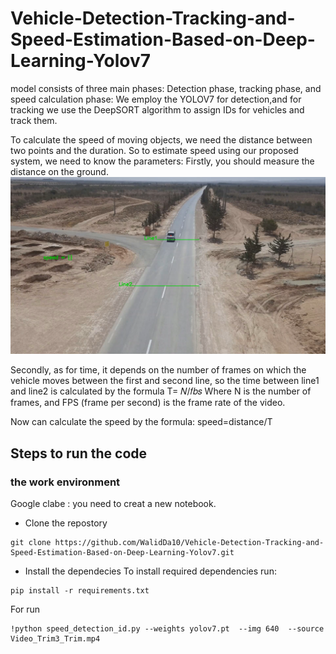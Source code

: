 # Vehicle-Detection-Tracking-and-Speed-Estimation-Based-on-Deep-Learning-Yolov7
model consists of three main phases: Detection phase, tracking phase, and speed calculation phase:
We employ the YOLOV7 for detection,and for tracking we use the DeepSORT algorithm to assign IDs 
for vehicles and track them.

To calculate the  speed of moving objects, we need the distance between two points and the duration. So to estimate speed using our proposed system, we need to know the parameters:
Firstly, you should measure the distance on the ground.
 ![](images/Picture1.png)

Secondly, as for time, it depends on the number of frames on which the vehicle moves between the first and second line, so the time between line1 and line2 is calculated by the formula T= 𝑁/𝑓𝑏𝑠
Where N is the number of frames, and FPS (frame per second) is the frame rate of the video.

Now can calculate the speed by the formula:
speed=distance/T




## Steps to run the code 
### the work environment
Google clabe : you need to creat a new notebook.

- Clone  the repostory 
```
git clone https://github.com/WalidDa10/Vehicle-Detection-Tracking-and-Speed-Estimation-Based-on-Deep-Learning-Yolov7.git
```
- Install the dependecies
To install required dependencies run:
```
pip install -r requirements.txt
```
For run 
```
!python speed_detection_id.py --weights yolov7.pt  --img 640  --source Video_Trim3_Trim.mp4
```
